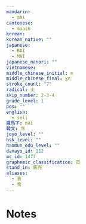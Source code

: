 ```yaml
---
mandarin:
  - mài
cantonese:
  - maai6
korean:
korean_native: ""
japanese:
  - BAI
  - MAI
japanese_nanori: ""
vietnamese:
middle_chinese_initial: m
middle_chinese_final: ɣɛ
stroke_count: "7"
radical: 士
skip_number: 2-3-4
grade_level: 1
pos: ""
english:
  - sell
羅馬字: mai
韓文: 매
joyo_level: ""
hsk_level: ""
hanmun_edu_level: ""
danayo_id: 112
mc_id: 1477
graphemic_classification: 買
stand_in: 販売
aliases:
  - 賣
  - 卖
---
```


# Notes
